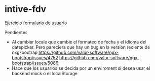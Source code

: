 # intive-fdv
Ejercicio formulario de usuario





Pendientes
- Al cambiar locale que cambie el formateo de fecha y el idioma del datepicker. Pero pareciera que hay un bug en la version reciente de nxg-bootrap 
  https://github.com/valor-software/ngx-bootstrap/issues/4752  https://github.com/valor-software/ngx-bootstrap/issues/5086
- Hace que los usuarios se decida por un enviroment si desea usar el backend mock o el localStorage